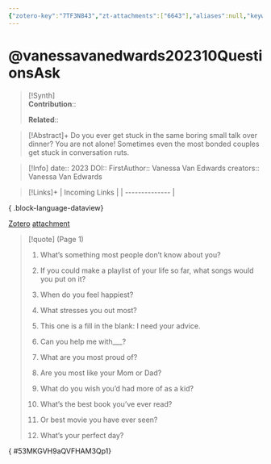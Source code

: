 ```yaml
---
{"zotero-key":"7TF3N843","zt-attachments":["6643"],"aliases":null,"keywords":null,"FirstAuthor":"[[ Vanessa Van Edwards]]","dg-publish":true,"tags":["source/article"],"permalink":"/sources/articles/vanessavanedwards202310-questions-ask/","dgPassFrontmatter":true}
---
```


# @vanessavanedwards202310QuestionsAsk

>[!Synth]  
>**Contribution**::  
>  
>**Related**:: 
>  

> [!Abstract]+
> Do you ever get stuck in the same boring small talk over dinner? You are not alone! Sometimes even the most bonded couples get stuck in conversation ruts.

> [!Info]
> date:: 2023
> DOI:: 
> FirstAuthor:: Vanessa Van Edwards
> creators:: Vanessa Van Edwards

> [!Links]+
>  | Incoming Links |
> | -------------- |
> 
{ .block-language-dataview}


[Zotero](zotero://select/library/items/7TF3N843) [attachment](<file:///Users/nathanmaxwell/Zotero/storage/QVFHAM3Q/Vanessa%20Van%20Edwards_2023_10%20Questions%20to%20Ask%20Your%20Partner%20Tonight.pdf>)

> [!quote] (Page 1)
> 
> 1. What’s something most people don’t know about you?
> 2. If you could make a playlist of your life so far, what songs would you put on it?
> 
> 3. When do you feel happiest?
> 4. What stresses you out most?
> 5. This one is a fill in the blank: I need your advice.
> 
> 6. Can you help me with___?
> 7. What are you most proud of?
> 8. Are you most like your Mom or Dad?
> 9. What do you wish you’d had more of as a kid?
> 
> 10. What’s the best book you’ve ever read?
> 
> 11. Or best movie you have ever seen?
> 12. What’s your perfect day?
>
{ #53MKGVH9aQVFHAM3Qp1}

